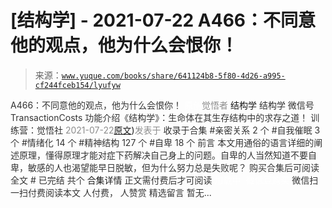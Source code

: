 # [结构学] - 2021-07-22 A466：不同意他的观点，他为什么会恨你！

> 来源：[`www.yuque.com/books/share/641124b8-5f80-4d26-a995-cf244fceb154/lyufyw`](https://www.yuque.com/books/share/641124b8-5f80-4d26-a995-cf244fceb154/lyufyw)

<ne-p id="520f42f3293818f927861ebbd5b15da4_p_0" data-lake-id="520f42f3293818f927861ebbd5b15da4_p_0"><ne-text id="u006c3a5a" style="color: rgb(51, 51, 51);">A466：不同意他的观点，他为什么会恨你！</ne-text></ne-p> <ne-p id="23e2b1096b5e9992edfa37fed0589549" data-lake-id="23e2b1096b5e9992edfa37fed0589549"><ne-text id="ue45f94a3" ne-fontsize="12" style="color: rgb(255, 255, 255);">原创</ne-text><ne-text id="ucfc3b599" style="color: rgb(140, 140, 140);">觉悟者</ne-text> <ne-text id="u7607517d" ne-fontsize="14">结构学</ne-text></ne-p> <ne-p id="249cc567329f968a38aaa88cccb358c8" data-lake-id="249cc567329f968a38aaa88cccb358c8"><ne-text id="ua28a3092" ne-fontsize="14" ne-bold="true" style="color: rgb(51, 51, 51);">结构学</ne-text></ne-p> <ne-p id="0f88e3b4f4893bcad1a26068e3c81a80" data-lake-id="0f88e3b4f4893bcad1a26068e3c81a80"><ne-text id="ua9705c22" ne-fontsize="14" style="color: rgb(51, 51, 51);">微信号</ne-text><ne-text id="uac76bbf3" ne-fontsize="14" style="color: rgb(51, 51, 51);">TransactionCosts</ne-text></ne-p> <ne-p id="1d6f6cb879c73191c8a263a386247638" data-lake-id="1d6f6cb879c73191c8a263a386247638"><ne-text id="uf044c426" ne-fontsize="14" style="color: rgb(51, 51, 51);">功能介绍</ne-text><ne-text id="u6edbdf20" ne-fontsize="14" style="color: rgb(51, 51, 51);">《结构学》：生命体在其生存结构中的求存之道！ 训练营：觉悟社</ne-text></ne-p> <ne-p id="5432caec4527f17f2ac1acda27edf6dc" data-lake-id="5432caec4527f17f2ac1acda27edf6dc"><ne-text id="u41b6eed8" style="color: rgb(140, 140, 140);">2021-07-22</ne-text>[<ne-text id="ubd3d285e" ne-fontsize="14">原文</ne-text>](https://mp.weixin.qq.com/s?__biz=MzIzMDYwOTM0Mg==&mid=2247486017&idx=1&sn=c43fc42bef087329cbd30efe3cfac9c1&chksm=e8b19290dfc61b868ecab28cc923eaf39a3fa4af90166d41bdaeeab0cbb1c450f46963c7a537#rd))<ne-text id="u44a2b62d" ne-fontsize="14" style="color: rgb(140, 140, 140);">发表于</ne-text></ne-p> <ne-p id="d1fb070325355f2916a0eecc086ba7ce" data-lake-id="d1fb070325355f2916a0eecc086ba7ce"><ne-text id="u45e9548c" style="color: rgb(51, 51, 51);">收录于合集</ne-text></ne-p> <ne-p id="fced367484d76ed847a1cc017d2513ae" data-lake-id="fced367484d76ed847a1cc017d2513ae"><ne-text id="u1a86fa57" style="color: rgb(51, 51, 51);">#亲密关系 2 个</ne-text></ne-p> <ne-p id="36b77216b7ed692cff17e6b9982a2221" data-lake-id="36b77216b7ed692cff17e6b9982a2221"><ne-text id="u60302fb9" style="color: rgb(51, 51, 51);">#自我催眠 3 个</ne-text></ne-p> <ne-p id="46e370297bb57bd7837c22f6d4cd0408" data-lake-id="46e370297bb57bd7837c22f6d4cd0408"><ne-text id="uc5d7f121" style="color: rgb(51, 51, 51);">#情绪化 14 个</ne-text></ne-p> <ne-p id="3997bcc65b3c4a051234e527591f2a59" data-lake-id="3997bcc65b3c4a051234e527591f2a59"><ne-text id="u3158c80d" style="color: rgb(51, 51, 51);">#精神结构 127 个</ne-text></ne-p> <ne-p id="dbcc0e0ff2d6f499af8a5691980a64f2" data-lake-id="dbcc0e0ff2d6f499af8a5691980a64f2"><ne-text id="u1b49fed5" style="color: rgb(51, 51, 51);">#自卑 18 个</ne-text></ne-p> <ne-p id="234b875b24b5d10c637c67c4db7b5087" data-lake-id="234b875b24b5d10c637c67c4db7b5087"><ne-text id="u67793b2b" style="color: rgb(51, 51, 51);">前言</ne-text></ne-p> <ne-p id="a8a0ba172aaac5b43f13705bdefc5cde" data-lake-id="a8a0ba172aaac5b43f13705bdefc5cde"><ne-text id="u91c9e45b" style="color: rgb(51, 51, 51);">本文用通俗的语言详细的阐述原理，懂得原理才能对症下药解决自己身上的问题。自卑的人当然知道不要自卑，敏感的人也渴望能早日脱敏，但为什么努力总是失败呢？</ne-text></ne-p> <ne-p id="81acd0bd6ff078b7eb429c6cc3c92617" data-lake-id="81acd0bd6ff078b7eb429c6cc3c92617" ne-alignment="center"><ne-text id="u0baa09a7" style="color: rgb(51, 51, 51);">购买合集后可阅读全文</ne-text></ne-p> <ne-p id="c1cd683713bfee0fc631cd82f5dde747" data-lake-id="c1cd683713bfee0fc631cd82f5dde747" ne-alignment="center"><ne-text id="u8e1090c0" style="color: rgb(51, 51, 51);">#</ne-text></ne-p> <ne-p id="f0f9e2a159c4c500dee39dcc31ea55c7" data-lake-id="f0f9e2a159c4c500dee39dcc31ea55c7" ne-alignment="center"><ne-text id="u5a39e243" style="color: rgb(51, 51, 51);">已完结 共个</ne-text></ne-p> <ne-p id="88b2f46f029feb021bba036081c30f65" data-lake-id="88b2f46f029feb021bba036081c30f65" ne-alignment="center"><ne-text id="u12ee14fc" ne-fontsize="16">合集详情</ne-text></ne-p> <ne-p id="d02b2d9c6afe88da511b163ef210cdc6" data-lake-id="d02b2d9c6afe88da511b163ef210cdc6" ne-alignment="center"><ne-text id="u56e11828" style="color: rgb(51, 51, 51);">正文需付费后才可阅读</ne-text></ne-p> <ne-p id="3be36041e48bb570e99abbcb71aaa9c0" data-lake-id="3be36041e48bb570e99abbcb71aaa9c0" ne-alignment="center"><ne-text id="u91711f1b" style="color: rgb(255, 255, 255);">加载中</ne-text></ne-p> <ne-p id="e96055b1b1b20207ba85240d771396fc" data-lake-id="e96055b1b1b20207ba85240d771396fc" ne-alignment="center"><ne-text id="uebb78e96" style="color: rgb(255, 255, 255);"> 微信豆购买</ne-text></ne-p> <ne-p id="7e63f935c1ae550a70ed4a6b055067bf" data-lake-id="7e63f935c1ae550a70ed4a6b055067bf" ne-alignment="center"><ne-text id="u0b9e2318" style="color: rgb(51, 51, 51);">微信扫一扫付费阅读本文</ne-text></ne-p> <ne-p id="5565cbd2e3cd0e1da219d5f53c991830" data-lake-id="5565cbd2e3cd0e1da219d5f53c991830" ne-alignment="center"><ne-text id="u76144699" ne-fontsize="13" style="color: rgb(51, 51, 51);">人付费， 人赞赏</ne-text></ne-p> <ne-h3 id="pLfg9" data-lake-id="pLfg9"><ne-heading-ext><ne-heading-anchor></ne-heading-anchor><ne-heading-fold></ne-heading-fold></ne-heading-ext><ne-heading-content><ne-text id="u8782012b" ne-fontsize="16" style="color: rgb(51, 51, 51);">精选留言</ne-text></ne-heading-content></ne-h3> <ne-p id="b54062c14eaba88b23436a81ca2a8bb7" data-lake-id="b54062c14eaba88b23436a81ca2a8bb7"><ne-text id="u55e51869" style="color: rgb(51, 51, 51);">暂无...</ne-text></ne-p>